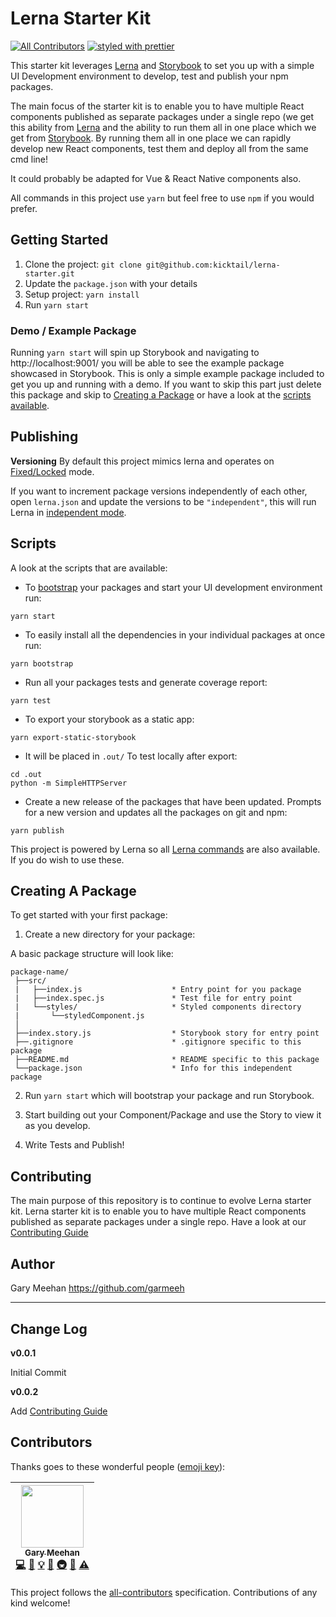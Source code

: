 # Lerna Starter Kit
[![All Contributors](https://img.shields.io/badge/all_contributors-1-orange.svg?style=flat-square)](#contributors)
[![styled with prettier](https://img.shields.io/badge/styled_with-prettier-ff69b4.svg)](https://github.com/prettier/prettier)

This starter kit leverages [Lerna](https://lernajs.io/) and [Storybook](https://storybook.js.org/) to set you up with a simple UI Development environment to develop, test and publish your npm packages.

The main focus of the starter kit is to enable you to have multiple React components published as separate packages under a single repo (we get this ability from [Lerna](https://lernajs.io/) and the ability to run them all in one place which we get from [Storybook](https://storybook.js.org/). By running them all in one place we can rapidly develop new React components, test them and deploy all from the same cmd line!

It could probably be adapted for Vue & React Native components also.

All commands in this project use `yarn` but feel free to use `npm` if you would prefer.

## Getting Started
1. Clone the project: `git clone git@github.com:kicktail/lerna-starter.git`
2. Update the `package.json` with your details
3. Setup project: `yarn install`
4. Run `yarn start`

### Demo / Example Package
Running `yarn start` will spin up Storybook and navigating to http://localhost:9001/ you will be able to see the example package showcased in Storybook. This is only a simple example package included to get you up and running with a demo. If you want to skip this part just delete this package and skip to [Creating a Package](#creating-a-package) or have a look at the [scripts available](#scripts).

## Publishing

**Versioning**
By default this project mimics lerna and operates on [Fixed/Locked](https://github.com/lerna/lerna#fixedlocked-mode-default) mode.

If you want to increment package versions independently of each other, open `lerna.json` and update the versions to be `"independent"`, this will run Lerna in [independent mode](https://github.com/lerna/lerna#independent-mode---independent).

## Scripts
A look at the scripts that are available:

- To [bootstrap](https://github.com/lerna/lerna#bootstrap) your packages and start your UI development environment run:
```
yarn start
```

- To easily install all the dependencies in your individual packages at once run:
```
yarn bootstrap
```

- Run all your packages tests and generate coverage report:
```
yarn test
```

- To export your storybook as a static app:
```
yarn export-static-storybook
```

- It will be placed in `.out/` To test locally after export:
```
cd .out
python -m SimpleHTTPServer
```

- Create a new release of the packages that have been updated. Prompts for a new version and updates all the packages on git and npm:
```
yarn publish
```


This project is powered by Lerna so all [Lerna commands](https://lernajs.io/) are also available. If you do wish to use these.

## Creating A Package

To get started with your first package:

1. Create a new directory for your package:

A basic package structure will look like:

```
package-name/
 ├──src/
 |   ├──index.js                    * Entry point for you package
 |   ├──index.spec.js               * Test file for entry point
 |   └──styles/                     * Styled components directory
 |       └──styledComponent.js
 │
 ├──index.story.js                  * Storybook story for entry point
 ├──.gitignore                      * .gitignore specific to this package
 ├──README.md                       * README specific to this package
 └──package.json                    * Info for this independent package
```

2. Run `yarn start` which will bootstrap your package and run Storybook.

3. Start building out your Component/Package and use the Story to view it as you develop.

4. Write Tests and Publish!

## Contributing
The main purpose of this repository is to continue to evolve Lerna starter kit.
Lerna starter kit is to enable you to have multiple React components published as separate packages under a single repo. Have a look at our [Contributing Guide](/CONTRIBUTING.md)

## Author

Gary Meehan
https://github.com/garmeeh


****

## Change Log

**v0.0.1**

Initial Commit

**v0.0.2**

Add [Contributing Guide](/CONTRIBUTING.md)



## Contributors

Thanks goes to these wonderful people ([emoji key](https://github.com/kentcdodds/all-contributors#emoji-key)):

<!-- ALL-CONTRIBUTORS-LIST:START - Do not remove or modify this section -->
| [<img src="https://avatars1.githubusercontent.com/u/13333582?v=4" width="100px;"/><br /><sub>Gary Meehan</sub>](https://github.com/garmeeh)<br />[💻](https://github.com/kicktail/lerna-starter/commits?author=garmeeh "Code") [📖](https://github.com/kicktail/lerna-starter/commits?author=garmeeh "Documentation") [💡](#example-garmeeh "Examples") [🤔](#ideas-garmeeh "Ideas, Planning, & Feedback") [🚇](#infra-garmeeh "Infrastructure (Hosting, Build-Tools, etc)") [👀](#review-garmeeh "Reviewed Pull Requests") [⚠️](https://github.com/kicktail/lerna-starter/commits?author=garmeeh "Tests") |
| :---: |
<!-- ALL-CONTRIBUTORS-LIST:END -->

This project follows the [all-contributors](https://github.com/kentcdodds/all-contributors) specification. Contributions of any kind welcome!